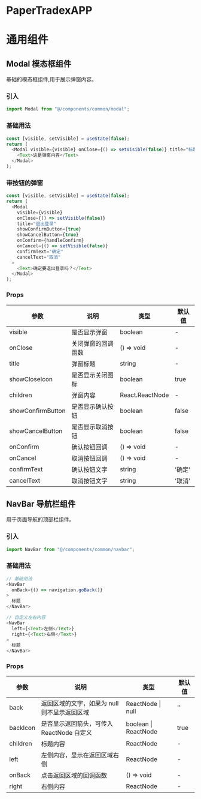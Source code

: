 # PaperTradexAPP

# 通用组件

## Modal 模态框组件

基础的模态框组件,用于展示弹窗内容。

### 引入

```javascript
import Modal from "@/components/common/modal";
```

### 基础用法

```javascript
const [visible, setVisible] = useState(false);
return (
  <Modal visible={visible} onClose={() => setVisible(false)} title="标题">
    <Text>这是弹窗内容</Text>
  </Modal>
);
```

### 带按钮的弹窗

```javascript
const [visible, setVisible] = useState(false);
return (
  <Modal
    visible={visible}
    onClose={() => setVisible(false)}
    title="退出登录"
    showConfirmButton={true}
    showCancelButton={true}
    onConfirm={handleConfirm}
    onCancel={() => setVisible(false)}
    confirmText="确定"
    cancelText="取消"
  >
    <Text>确定要退出登录吗？</Text>
  </Modal>
);
```

### Props

| 参数              | 说明               | 类型            | 默认值 |
| ----------------- | ------------------ | --------------- | ------ |
| visible           | 是否显示弹窗       | boolean         | -      |
| onClose           | 关闭弹窗的回调函数 | () => void      | -      |
| title             | 弹窗标题           | string          | -      |
| showCloseIcon     | 是否显示关闭图标   | boolean         | true   |
| children          | 弹窗内容           | React.ReactNode | -      |
| showConfirmButton | 是否显示确认按钮   | boolean         | false  |
| showCancelButton  | 是否显示取消按钮   | boolean         | false  |
| onConfirm         | 确认按钮回调       | () => void      | -      |
| onCancel          | 取消按钮回调       | () => void      | -      |
| confirmText       | 确认按钮文字       | string          | '确定' |
| cancelText        | 取消按钮文字       | string          | '取消' |

## NavBar 导航栏组件

用于页面导航的顶部栏组件。

### 引入

```javascript
import NavBar from "@/components/common/navbar";
```

### 基础用法

```javascript
// 基础用法
<NavBar
  onBack={() => navigation.goBack()}
>
  标题
</NavBar>

// 自定义左右内容
<NavBar
  left={<Text>左侧</Text>}
  right={<Text>右侧</Text>}
>
  标题
</NavBar>
```

### Props

| 参数     | 说明                                         | 类型                 | 默认值 |
| -------- | -------------------------------------------- | -------------------- | ------ |
| back     | 返回区域的文字，如果为 null 则不显示返回区域 | ReactNode \| null    | ''     |
| backIcon | 是否显示返回箭头，可传入 ReactNode 自定义    | boolean \| ReactNode | true   |
| children | 标题内容                                     | ReactNode            | -      |
| left     | 左侧内容，显示在返回区域右侧                 | ReactNode            | -      |
| onBack   | 点击返回区域的回调函数                       | () => void           | -      |
| right    | 右侧内容                                     | ReactNode            | -      |
